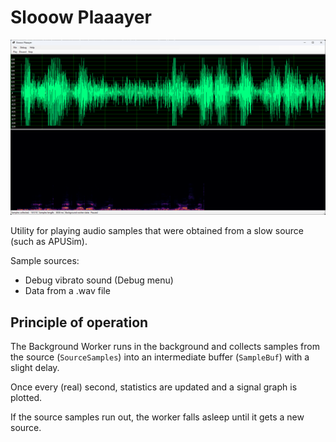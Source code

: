 # Slooow Plaaayer

![SlooowPlaaayer](/UserManual/imgstore/SlooowPlaaayer.png)

Utility for playing audio samples that were obtained from a slow source (such as APUSim).

Sample sources:
- Debug vibrato sound (Debug menu)
- Data from a .wav file

## Principle of operation

The Background Worker runs in the background and collects samples from the source (`SourceSamples`) into an intermediate buffer (`SampleBuf`) with a slight delay.

Once every (real) second, statistics are updated and a signal graph is plotted.

If the source samples run out, the worker falls asleep until it gets a new source.
